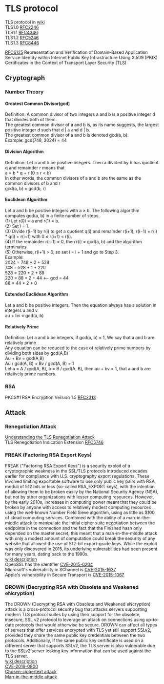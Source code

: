 # TLS protocol
TLS protocol in [wiki](https://en.wikipedia.org/wiki/Transport_Layer_Security) <br>
TLS1.0 [RFC2246](https://datatracker.ietf.org/doc/rfc2246/?include_text=1) <br>
TLS1.1 [RFC4346](https://datatracker.ietf.org/doc/rfc4346/?include_text=1) <br>
TLS1.2 [RFC5246](https://datatracker.ietf.org/doc/rfc5246/?include_text=1) <br>
TLS1.3 [RFC8446](https://datatracker.ietf.org/doc/rfc8446/?include_text=1) <br>

[RFC6125](https://datatracker.ietf.org/doc/rfc6125/?include_text=1) Representation and Verification of Domain-Based Application Service Identity within Internet Public Key Infrastructure Using X.509 (PKIX) Certificates in the Context of Transport Layer Security (TLS) <br>

## Cryptograph

### Number Theory
#### Greatest Common Divisor(gcd)
Definition: A common divisor of two integers a and b is a positive integer d that divides both of them. <br>
The greatest common divisor of a and b is, as its name suggests, the largest positive integer d such that d | a and d | b.<br> 
The greatest common divisor of a and b is denoted gcd(a, b).<br>
Example: gcd(748, 2024) = 44

#### Division Algorithm
Definition: Let a and b be positive integers. Then a divided by b has quotient q and remainder r means that <br>
a = b * q + r (0 ≤ r < b) <br>
In other words, the common divisors of a and b are the same as the common divisors of b and r <br>
gcd(a, b) = gcd(b, r) <br>

#### Euclidean Algorithm
Let a and b be positive integers with a ≥ b. The following algorithm computes gcd(a, b) in a finite number of steps. <br>
(1) Let r(0) = a and r(1) = b. <br>
(2) Set i = 1. <br>
(3) Divide r(i−1) by r(i) to get a quotient q(i) and remainder r(i+1), r(i−1) = r(i) * q(i) + r(i+1) with 0 ≤ r(i+1) < r(i). <br>
(4) If the remainder r(i+1) = 0, then r(i) = gcd(a, b) and the algorithm terminates. <br>
(5) Otherwise, r(i+1) > 0, so set i = i + 1 and go to Step 3. <br>
Example:<br>
2024 = 748 * 2 + 528 <br>
748 = 528 * 1 + 220 <br>
528 = 220 * 2 + 88 <br>
220 = 88 * 2 + 44  <--  gcd = 44 <br>
88 = 44 * 2 + 0 <br>

#### Extended Euclidean Algorithm
Let a and b be positive integers. Then the equation always has a solution in integers u and v <br>
au + bv = gcd(a, b) <br>

#### Relatively Prime
Definition: Let a and b be integers, if gcd(a, b) = 1, We say that a and b are relatively prime <br>
Any equation can be reduced to the case of relatively prime numbers by dividing both sides by gcd(A,B) <br>
Au + Bv = gcd(A,B) <br>
Au / gcd(A, B) + Bv / gcd(A, B) = 1 <br>
Let a = A / gcd(A, B), b = B / gcd(A, B), then au + bv = 1, that a and b are relatively prime numbers. <br>



### RSA
PKCS#1 RSA Encryption Version 1.5 [RFC2313](https://datatracker.ietf.org/doc/rfc2313/?include_text=1) <br>

## Attack
### Renegotiation Attack
[Understanding the TLS Renegotiation Attack](http://www.educatedguesswork.org/2009/11/understanding_the_tls_renegoti.html) <br>
TLS Renegotiation Indication Extension [RFC5746](https://datatracker.ietf.org/doc/rfc5746/?include_text=1) <br>
	
### FREAK (Factoring RSA Export Keys)
FREAK ("Factoring RSA Export Keys") is a security exploit of a cryptographic weakness in the SSL/TLS protocols introduced decades earlier for compliance with U.S. cryptography export regulations. These involved limiting exportable software to use only public key pairs with RSA moduli of 512 bits or less (so-called RSA_EXPORT keys), with the intention of allowing them to be broken easily by the National Security Agency (NSA), but not by other organizations with lesser computing resources. However, by the early 2010s, increases in computing power meant that they could be broken by anyone with access to relatively modest computing resources using the well-known Number Field Sieve algorithm, using as little as $100 of cloud computing services. Combined with the ability of a man-in-the-middle attack to manipulate the initial cipher suite negotiation between the endpoints in the connection and the fact that the Finished hash only depended on the master secret, this meant that a man-in-the-middle attack with only a modest amount of computation could break the security of any website that allowed the use of 512-bit export-grade keys. While the exploit was only discovered in 2015, its underlying vulnerabilities had been present for many years, dating back to the 1990s. <br>
[wiki description](https://en.wikipedia.org/wiki/FREAK) <br>
OpenSSL has the identifier [CVE-2015-0204](https://www.cvedetails.com/cve/CVE-2015-0204/?q=+CVE-2015-0204) <br>
Microsoft's vulnerability in SChannel is [CVE-2015-1637](https://www.cvedetails.com/cve/CVE-2015-1637/?q=CVE-2015-1637) <br>
Apple's vulnerability in Secure Transport is [CVE-2015-1067](https://www.cvedetails.com/cve/CVE-2015-1067) <br>

### DROWN (Decrypting RSA with Obsolete and Weakened eNcryption)
The DROWN (Decrypting RSA with Obsolete and Weakened eNcryption) attack is a cross-protocol security bug that attacks servers supporting modern TLS protocol suites by using their support for the obsolete, insecure, SSL v2 protocol to leverage an attack on connections using up-to-date protocols that would otherwise be secure. DROWN can affect all types of servers that offer services encrypted with TLS yet still support SSLv2, provided they share the same public key credentials between the two protocols. Additionally, if the same public key certificate is used on a different server that supports SSLv2, the TLS server is also vulnerable due to the SSLv2 server leaking key information that can be used against the TLS server. <br>
[wiki description](https://en.wikipedia.org/wiki/DROWN_attack) <br>
[CVE-2016-0800](https://www.cvedetails.com/cve/CVE-2016-0800/?q=+CVE-2016-0800) <br>
[Chosen-ciphertext attack](https://en.wikipedia.org/wiki/Chosen-ciphertext_attack) <br>
[Man-in-the-middle attack](https://en.wikipedia.org/wiki/Man-in-the-middle_attack) <br>
